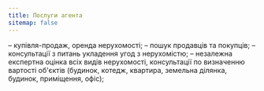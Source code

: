 ```yaml
---
title: Послуги агента
sitemap: false
---
```


– купівля-продаж, оренда нерухомості;
– пошук продавців та покупців;
– консультації з питань укладення угод з нерухомістю;
– незалежна експертна оцінка всіх видів нерухомості, консультації по визначенню вартості об'єктів (будинок, котедж, квартира, земельна ділянка, будинок, приміщення, офіс);
